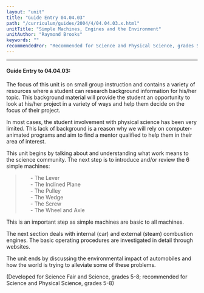 ```yaml
---
layout: "unit"
title: "Guide Entry 04.04.03"
path: "/curriculum/guides/2004/4/04.04.03.x.html"
unitTitle: "Simple Machines, Engines and the Environment"
unitAuthor: "Raymond Brooks"
keywords: ""
recommendedFor: "Recommended for Science and Physical Science, grades 5-8."
---
```

<body>
<hr/>
<h4>
Guide Entry to 04.04.03:
</h4>
<p>
The focus of this unit is on small group instruction and contains a variety of resources where a student can research background information for his/her topic. This background material will provide the student an opportunity to look at his/her project in a variety of ways and help them decide on the focus of their project.
</p>
<p>
In most cases, the student involvement with physical science has been very limited. This lack of background is a reason why we will rely on computer-animated programs and aim to find a mentor qualified to help them in their area of interest.
</p>
<p>
This unit begins by talking about and understanding what work means to the science community. The next step is to introduce and/or review the 6 simple machines:
</p>
<blockquote>
<ul style="list-style-type: none">
<li>
- The Lever
</li>
<li>
- The Inclined Plane
</li>
<li>
- The Pulley
</li>
<li>
- The Wedge
</li>
<li>
- The Screw
</li>
<li>
- The Wheel and Axle
</li>
</ul>
</blockquote>
<p>
This is an important step as simple machines are basic to all machines.
</p>
<p>
The next section deals with internal (car) and external (steam) combustion engines. The basic operating procedures are investigated in detail through websites.
</p>
<p>
The unit ends by discussing the environmental impact of automobiles and how the world is trying to alleviate some of these problems.
</p>
<p>
(Developed for Science Fair and Science, grades 5-8; recommended for Science and Physical Science, grades 5-8)
</p>
</body>
